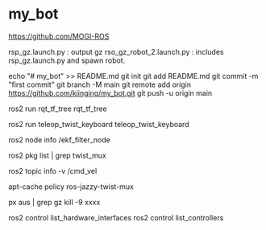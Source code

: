 # my_bot
https://github.com/MOGI-ROS

rsp_gz.launch.py         : output gz
rso_gz_robot_2.launch.py : includes rsp_gz.launch.py and spawn robot.

echo "# my_bot" >> README.md
git init
git add README.md
git commit -m "first commit"
git branch -M main
git remote add origin https://github.com/kiinging/my_bot.git
git push -u origin main



ros2 run rqt_tf_tree rqt_tf_tree

ros2 run teleop_twist_keyboard teleop_twist_keyboard 

ros2 node info /ekf_filter_node

ros2 pkg list | grep twist_mux

ros2 topic info -v /cmd_vel

apt-cache policy ros-jazzy-twist-mux

px aus | grep gz
kill -9 xxxx


ros2 control list_hardware_interfaces
ros2 control list_controllers
